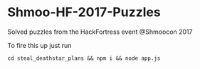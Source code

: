 # Shmoo-HF-2017-Puzzles

Solved puzzles from the HackFortress event @Shmoocon 2017

To fire this up just run
```
cd steal_deathstar_plans && npm i && node app.js
```
